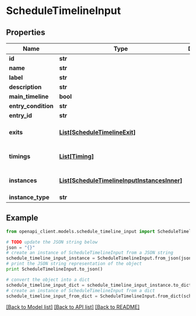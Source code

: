 # ScheduleTimelineInput


## Properties
Name | Type | Description | Notes
------------ | ------------- | ------------- | -------------
**id** | **str** |  | 
**name** | **str** |  | 
**label** | **str** |  | [optional] 
**description** | **str** |  | [optional] 
**main_timeline** | **bool** |  | 
**entry_condition** | **str** |  | 
**entry_id** | **str** |  | 
**exits** | [**List[ScheduleTimelineExit]**](ScheduleTimelineExit.md) |  | [optional] [default to []]
**timings** | [**List[Timing]**](Timing.md) |  | [optional] [default to []]
**instances** | [**List[ScheduleTimelineInputInstancesInner]**](ScheduleTimelineInputInstancesInner.md) |  | [optional] [default to []]
**instance_type** | **str** |  | 

## Example

```python
from openapi_client.models.schedule_timeline_input import ScheduleTimelineInput

# TODO update the JSON string below
json = "{}"
# create an instance of ScheduleTimelineInput from a JSON string
schedule_timeline_input_instance = ScheduleTimelineInput.from_json(json)
# print the JSON string representation of the object
print ScheduleTimelineInput.to_json()

# convert the object into a dict
schedule_timeline_input_dict = schedule_timeline_input_instance.to_dict()
# create an instance of ScheduleTimelineInput from a dict
schedule_timeline_input_from_dict = ScheduleTimelineInput.from_dict(schedule_timeline_input_dict)
```
[[Back to Model list]](../README.md#documentation-for-models) [[Back to API list]](../README.md#documentation-for-api-endpoints) [[Back to README]](../README.md)


